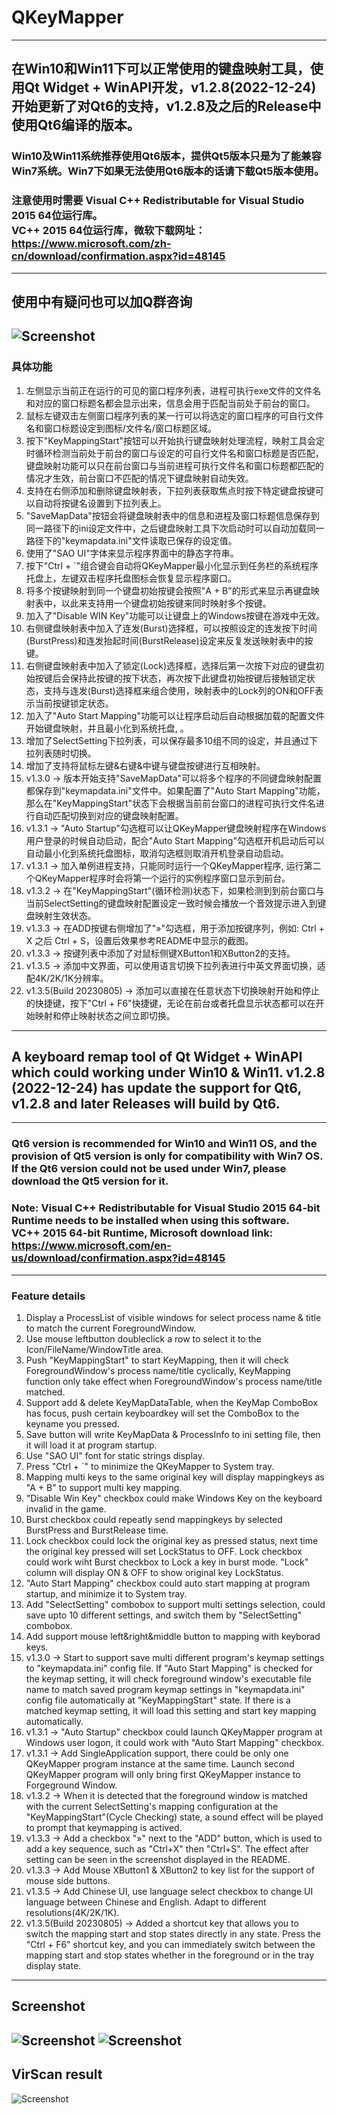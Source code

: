 # QKeyMapper
---------------
## 在Win10和Win11下可以正常使用的键盘映射工具，使用Qt Widget + WinAPI开发，v1.2.8(2022-12-24)开始更新了对Qt6的支持，v1.2.8及之后的Release中使用Qt6编译的版本。
### Win10及Win11系统推荐使用Qt6版本，提供Qt5版本只是为了能兼容Win7系统。Win7下如果无法使用Qt6版本的话请下载Qt5版本使用。
### 注意使用时需要 Visual C++ Redistributable for Visual Studio 2015 64位运行库。<br>VC++ 2015 64位运行库，微软下载网址：<br>https://www.microsoft.com/zh-cn/download/confirmation.aspx?id=48145
---------------
## 使用中有疑问也可以加Q群咨询
![Screenshot](https://raw.githubusercontent.com/Zalafina/QKeyMapper/master/screenshot/QKeyMapper_QGroup_Number.png)
---------------
### 具体功能
1. 左侧显示当前正在运行的可见的窗口程序列表，进程可执行exe文件的文件名和对应的窗口标题名都会显示出来，信息会用于匹配当前处于前台的窗口。
2. 鼠标左键双击左侧窗口程序列表的某一行可以将选定的窗口程序的可自行文件名和窗口标题设定到图标/文件名/窗口标题区域。
3. 按下"KeyMappingStart"按钮可以开始执行键盘映射处理流程，映射工具会定时循环检测当前处于前台的窗口与设定的可自行文件名和窗口标题是否匹配，键盘映射功能可以只在前台窗口与当前进程可执行文件名和窗口标题都匹配的情况才生效，前台窗口不匹配的情况下键盘映射自动失效。
4. 支持在右侧添加和删除键盘映射表，下拉列表获取焦点时按下特定键盘按键可以自动将按键名设置到下拉列表上。
5. "SaveMapData"按钮会将键盘映射表中的信息和进程及窗口标题信息保存到同一路径下的ini设定文件中，之后键盘映射工具下次启动时可以自动加载同一路径下的"keymapdata.ini"文件读取已保存的设定值。
6. 使用了"SAO UI"字体来显示程序界面中的静态字符串。
7. 按下"Ctrl + `"组合键会自动将QKeyMapper最小化显示到任务栏的系统程序托盘上，左键双击程序托盘图标会恢复显示程序窗口。
8. 将多个按键映射到同一个键盘初始按键会按照"A + B"的形式来显示再键盘映射表中，以此来支持用一个键盘初始按键来同时映射多个按键。
9. 加入了"Disable WIN Key"功能可以让键盘上的Windows按键在游戏中无效。
10. 右侧键盘映射表中加入了连发(Burst)选择框，可以按照设定的连发按下时间(BurstPress)和连发抬起时间(BurstRelease)设定来反复发送映射表中的按键。
11. 右侧键盘映射表中加入了锁定(Lock)选择框，选择后第一次按下对应的键盘初始按键后会保持此按键的按下状态，再次按下此键盘初始按键后接触锁定状态，支持与连发(Burst)选择框来组合使用，映射表中的Lock列的ON和OFF表示当前按键锁定状态。
12. 加入了"Auto Start Mapping"功能可以让程序启动后自动根据加载的配置文件开始键盘映射，并且最小化到系统托盘, 。
13. 增加了SelectSetting下拉列表，可以保存最多10组不同的设定，并且通过下拉列表随时切换。
14. 增加了支持将鼠标左键&右键&中键与键盘按键进行互相映射。
15. v1.3.0 -> 版本开始支持"SaveMapData"可以将多个程序的不同键盘映射配置都保存到"keymapdata.ini"文件中。如果配置了"Auto Start Mapping"功能，那么在"KeyMappingStart"状态下会根据当前前台窗口的进程可执行文件名进行自动匹配切换到对应的键盘映射配置。
16. v1.3.1 -> "Auto Startup"勾选框可以让QKeyMapper键盘映射程序在Windows用户登录的时候自动启动，配合"Auto Start Mapping"勾选框开机启动后可以自动最小化到系统托盘图标，取消勾选框则取消开机登录自动启动。
17. v1.3.1 -> 加入单例进程支持，只能同时运行一个QKeyMapper程序, 运行第二个QKeyMapper程序时会将第一个运行的实例程序窗口显示到前台。
18. v1.3.2 -> 在"KeyMappingStart"(循环检测)状态下，如果检测到到前台窗口与当前SelectSetting的键盘映射配置设定一致时候会播放一个音效提示进入到键盘映射生效状态。
19. v1.3.3 -> 在ADD按键右侧增加了"»"勾选框，用于添加按键序列，例如: Ctrl + X 之后 Ctrl + S，设置后效果参考README中显示的截图。
20. v1.3.3 -> 按键列表中添加了对鼠标侧键XButton1和XButton2的支持。
21. v1.3.5 -> 添加中文界面，可以使用语言切换下拉列表进行中英文界面切换，适配4K/2K/1K分辨率。
22. v1.3.5(Build 20230805) -> 添加可以直接在任意状态下切换映射开始和停止的快捷键，按下"Ctrl + F6"快捷键，无论在前台或者托盘显示状态都可以在开始映射和停止映射状态之间立即切换。
---------------
## A keyboard remap tool of Qt Widget + WinAPI which could working under Win10 & Win11. v1.2.8 (2022-12-24) has update the support for Qt6, v1.2.8 and later Releases will build by Qt6.
---------------
### Qt6 version is recommended for Win10 and Win11 OS, and the provision of Qt5 version is only for compatibility with Win7 OS. If the Qt6 version could not be used under Win7, please download the Qt5 version for it.
### Note: Visual C++ Redistributable for Visual Studio 2015 64-bit Runtime needs to be installed when using this software.<br>VC++ 2015 64-bit Runtime, Microsoft download link:<br>https://www.microsoft.com/en-us/download/confirmation.aspx?id=48145
---------------
### Feature details
1. Display a ProcessList of visible windows for select process name & title to match the current ForegroundWindow.
2. Use mouse leftbutton doubleclick a row to select it to the Icon/FileName/WindowTitle area.
3. Push "KeyMappingStart" to start KeyMapping, then it will check ForegroundWindow's process name/title cyclically, KeyMapping function only take effect when ForegroundWindow's process name/title matched.
4. Support add & delete KeyMapDataTable, when the KeyMap ComboBox has focus, push certain keyboardkey will set the ComboBox to the keyname you pressed.
5. Save button will write KeyMapData & ProcessInfo to ini setting file, then it will load it at program startup.
6. Use "SAO UI" font for static strings display.
7. Press "Ctrl + `" to minimize the QKeyMapper to System tray.
8. Mapping multi keys to the same original key will display mappingkeys as "A + B" to support multi key mapping.
9. "Disable Win Key" checkbox could make Windows Key on the keyboard invalid in the game.
10. Burst checkbox could repeatly send mappingkeys by selected BurstPress and BurstRelease time.
11. Lock checkbox could lock the original key as pressed status, next time the original key pressed will set LockStatus to OFF. Lock checkbox could work wiht Burst checkbox to Lock a key in burst mode. "Lock" column will display ON & OFF to show original key LockStatus.
12. "Auto Start Mapping" checkbox could auto start mapping at program startup, and minimize it to System tray.
13. Add "SelectSetting" combobox to support multi settings selection, could save upto 10 different settings, and switch them by "SelectSetting" combobox.
14. Add support mouse left&right&middle button to mapping with keyborad keys.
15. v1.3.0 -> Start to support save multi different program's keymap settings to "keymapdata.ini" config file. If "Auto Start Mapping" is checked for the keymap setting, it will check foreground window's executable file name to match saved program keymap settings in "keymapdata.ini" config file automatically at "KeyMappingStart" state. If there is a matched keymap setting, it will load this setting and start key mapping automatically.
16. v1.3.1 -> "Auto Startup" checkbox could launch QKeyMapper program at Windows user logon, it could work with "Auto Start Mapping" checkbox.
17. v1.3.1 -> Add SingleApplication support, there could be only one QKeyMapper program instance at the same time. Launch second QKeyMapper program will only bring first QKeyMapper instance to Forgeground Window.
18. v1.3.2 -> When it is detected that the foreground window is matched with the current SelectSetting's mapping configuration at the "KeyMappingStart"(Cycle Checking) state, a sound effect will be played to prompt that keymapping is actived.
19. v1.3.3 -> Add a checkbox "»" next to the "ADD" button, which is used to add a key sequence, such as "Ctrl+X" then "Ctrl+S". The effect after setting can be seen in the screenshot displayed in the README.
20. v1.3.3 -> Add Mouse XButton1 & XButton2 to key list for the support of mouse side buttons.
21. v1.3.5 -> Add Chinese UI, use language select checkbox to change UI language between Chinese and English. Adapt to different resolutions(4K/2K/1K).
22. v1.3.5(Build 20230805) -> Added a shortcut key that allows you to switch the mapping start and stop states directly in any state. Press the "Ctrl + F6" shortcut key, and you can immediately switch between the mapping start and stop states whether in the foreground or in the tray display state.
---------------
## Screenshot
![Screenshot](https://raw.githubusercontent.com/Zalafina/QKeyMapper/master/screenshot/QKeyMapper_screenshot_03.png)
![Screenshot](https://raw.githubusercontent.com/Zalafina/QKeyMapper/master/screenshot/QKeyMapper_screenshot_02.png)
---------------
## VirScan result
![Screenshot](https://raw.githubusercontent.com/Zalafina/QKeyMapper/master/screenshot/QKeyMapper_VirScan.png)
